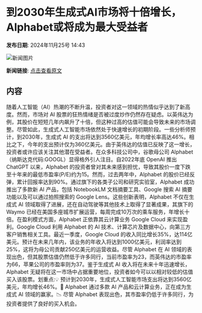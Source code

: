 # 到2030年生成式AI市场将十倍增长，Alphabet或将成为最大受益者

**发布日期**: 2024年11月25号 14:43

![新闻图片](https://pic.chinaz.com/picmap/201811151621143997_48.jpg)

**新闻链接**: [点击查看原文](https://www.aibase.com/zh/news/13454)

## 内容

随着人工智能（AI）热潮的不断升温，投资者对这一领域的热情似乎达到了新高度。然而，市场对 AI 股票的狂热情绪是否被过度炒作仍然存在疑虑。以英伟达为例，其股价在短短几年内飙升了十倍，但这种过高的估值可能会导致未来的市场调整。尽管如此，生成式人工智能市场依然处于快速增长的初期阶段。一些分析师预计，到2030年，生成式 AI 的支出将达到3560亿美元，年均增长率高达46%。相比之下，今年的支出预计仅为360亿美元。由于英伟达的估值已反映了这一增长，投资者或许应该关注其他潜在受益者。在众多科技公司中，谷歌母公司 Alphabet（纳斯达克代码:GOOGL）显得格外引人注目。自2022年底 OpenAI 推出 ChatGPT 以来，Alphabet 的投资者曾对其未来感到担忧，导致其股价一度下跌至十年来的最低市盈率(P/E)约为15。然而，过去两年中，Alphabet 的股价已经反弹，累计回报率达到90%。通过旗下的各类子公司和研究实验室，Alphabet 成功推出了多款新 AI 产品，包括 NotebookLM 文档摘要工具、Google 搜索 AI 摘要功能以及可以通过拍照搜索的 Google Lens。这些创新表明，Alphabet 不仅在生成式 AI 领域取得了进展，还在自动驾驶等其他技术上取得了显著成果，其旗下的 Waymo 已经在美国多座城市扩展运营，每周完成10万次的乘车服务，年增长十倍。在盈利模式方面，Alphabet 正依靠其云计算业务 Google Cloud 来实现盈利。Google Cloud 利用 Alphabet 的 AI 技术、计算芯片及数据中心，向第三方客户销售相关工具。最近一季度，Google Cloud 的收入同比增长35%，达114亿美元。预计在未来几年内，该业务的年收入将达到1000亿美元，利润率达到25%，这将为母公司贡献250亿美元的运营收益。尽管 Alphabet 在 AI 领域的表现出色，但其股票估值仍然低于许多同行，当前市盈率为23，而英伟达的市盈率为66，苹果公司的市盈率则为37。鉴于生成式 AI 收入将在未来十年迅速增长，Alphabet 无疑将在这一市场中占据重要地位，投资者如今可以以相对较低的估值买入该股票。划重点:💡 预计到2030年，生成式人工智能市场支出将达到3560亿美元，年均增长46%。🚀 Alphabet 通过多款 AI 产品和云计算业务，正在成为生成式 AI 领域的赢家。📉 尽管 Alphabet 表现出色，其市盈率仍低于许多同行，为投资者提供了良好的买入机会。
